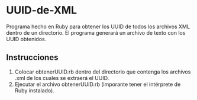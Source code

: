 # UUID-de-XML
Programa hecho en Ruby para obtener los UUID de todos los archivos XML dentro de un directorio.
El programa generará un archivo de texto con los UUID obtenidos.
###
## Instrucciones
1. Colocar obtenerUUID.rb dentro del directorio que contenga los archivos .xml de los cuales se extraerá el UUID.
2. Ejecutar el archivo obtenerUUID.rb (imporante tener el intérprete de Ruby instalado).

